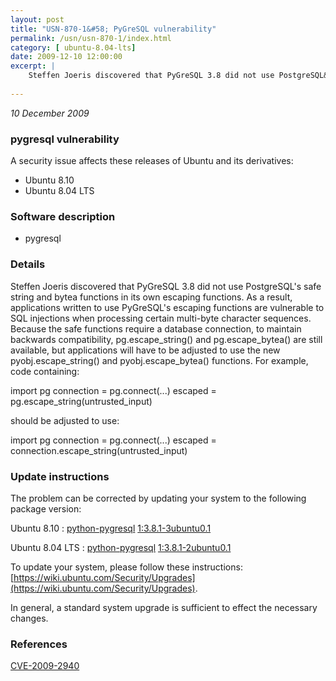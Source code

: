 ```yaml
---
layout: post
title: "USN-870-1&#58; PyGreSQL vulnerability"
permalink: /usn/usn-870-1/index.html
category: [ ubuntu-8.04-lts]
date: 2009-12-10 12:00:00
excerpt: |
    Steffen Joeris discovered that PyGreSQL 3.8 did not use PostgreSQL&#39;s safe string and bytea functions in its own escaping functions. As a result, applications written to use PyGreSQL&#39;s escaping functions are vulnerable to SQL injections when processing certain multi-byte character sequences. Because the safe functions require a database connection, to maintain backwards compatibility, pg.escape_string() and pg.escape_bytea() are still available, but applications will have to be adjusted to use the new pyobj.escape_string() and pyobj.escape_bytea() functions. For example, code containing:
    
--- 
```

 
 

*10 December 2009*

### pygresql vulnerability

A security issue affects these releases of Ubuntu and its derivatives:

* Ubuntu 8.10
* Ubuntu 8.04 LTS

### Software description

* pygresql 

### Details

Steffen Joeris discovered that PyGreSQL 3.8 did not use PostgreSQL&#39;s safe string and bytea functions in its own escaping functions. As a result, applications written to use PyGreSQL&#39;s escaping functions are vulnerable to SQL injections when processing certain multi-byte character sequences. Because the safe functions require a database connection, to maintain backwards compatibility, pg.escape_string() and pg.escape_bytea() are still available, but applications will have to be adjusted to use the new pyobj.escape_string() and pyobj.escape_bytea() functions. For example, code containing:

 import pg connection = pg.connect(...) escaped = pg.escape_string(untrusted_input)

should be adjusted to use:

 import pg connection = pg.connect(...) escaped = connection.escape_string(untrusted_input)

### Update instructions

The problem can be corrected by updating your system to the following package version:

Ubuntu 8.10
 : [python-pygresql](https://launchpad.net/ubuntu/+source/pygresql) <span> [1:3.8.1-3ubuntu0.1](https://launchpad.net/ubuntu/+source/pygresql/1:3.8.1-3ubuntu0.1) </span> 

Ubuntu 8.04 LTS
 : [python-pygresql](https://launchpad.net/ubuntu/+source/pygresql) <span> [1:3.8.1-2ubuntu0.1](https://launchpad.net/ubuntu/+source/pygresql/1:3.8.1-2ubuntu0.1) </span> 

To update your system, please follow these instructions: [https://wiki.ubuntu.com/Security/Upgrades](https://wiki.ubuntu.com/Security/Upgrades).

In general, a standard system upgrade is sufficient to effect the necessary changes. 

### References

 
 [CVE-2009-2940](http://people.ubuntu.com/~ubuntu-security/cve/CVE-2009-2940)
 

